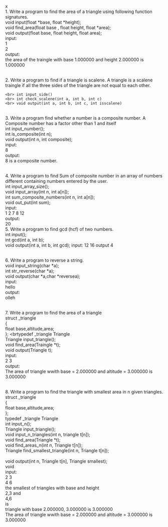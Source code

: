 x <br> 1.	Write a program to find the area of a triangle using following function signatures.
		<br> void input(float *base, float *height);
		<br> void find_area(float base , float height, float *area);
		<br> void output(float base, float height, float area);
		<br> input:
		<br> 1
		<br> 2
		<br> output:
		<br> the area of the traingle with base 1.000000 and height 2.000000 is 1.000000

<br> 2.	Write a program to find if a triangle is scalene. A triangle is a scalene traingle if all the
three sides of the triangle are not equal to each other.

	<br> int input_side()
	<br> int check_scalene(int a, int b, int c)
	<br> void output(int a, int b, int c, int isscalene)


<br> 3.	Write a program find whether a number is a composite number. A Composite number has a factor other than
1 and itself
	<br> int input_number();
	<br> int is_composite(int n);
	<br> void output(int n, int composite);
	<br> input: 
	<br> 8
	<br> output:
	<br> 8 is a composite number.

<br> 4.	Write a program to find Sum of composite number in an array of numbers different containing numbers entered by the user.
	<br> int input_array_size();
	<br> void input_array(int n, int a[n]);
	<br> int sum_composite_numbers(int n, int a[n]);
	<br> void out_put(int sum);
	<br> input:
	<br> 1 2 7 8 12
	<br> output:
	<br> 20
<br> 5. Write a program to find gcd (hcf) of two numbers.
	<br> int input();
	<br> int gcd(int a, int b);
	<br> void output(int a, int b, int gcd);
input:
12 16
output
4
	
<br> 6.	Write a program to reverse a string.
	<br> void input_string(char *a);
	<br> int str_reverse(char *a);
	<br> void output(char *a,char *reversea);
	<br> input:
	<br> hello 
	<br> output:
	<br> olleh
	
<br> 7. Write a program to find the area of a triangle
	<br> struct _triangle
	<br> {
	<br> 	float base,altitude,area;
	<br> };
	<brtypedef _triangle Triangle
	<br> Triangle input_triangle(); 
	<br> void find_area(Traingle *t);
	<br> void output(Triangle t);
	<br> input:
	<br> 2 3
	<br> output:
	<br> The area of triangle wwith base = 2.000000 and altitude = 3.000000 is 3.000000

<br> 8. Write a program to find the triangle with smallest area in n given triangles.
	<br> struct _triangle
	<br> {
	<br> 	float base,altitude,area;
	<br> };
	<br> typedef _triangle Triangle
	<br> int input_n();
	<br> Triangle input_triangle(); 
	<br> void input_n_triangles(int n, triangle t[n]);
	<br> void find_area(Triangle *t);
	<br> void find_areas_n(int n, Triangle t[n]);
	<br> Triangle find_smallest_triangle(int n, Triangle t[n]);  
	<br> void output(int n, Triangle t[n], Triangle smallest);
	<br> void 
	<br> input:
	<br> 2 3
	<br> 4 6
	<br> the smallest of triangles with base and height
	<br> 2,3 and
        <br> 4,6
	<br> is
        <br> triangle with base 2.000000, 3.000000 is 3.000000
	<br> The area of triangle wwith base = 2.000000 and altitude = 3.000000 is 3.000000
	
